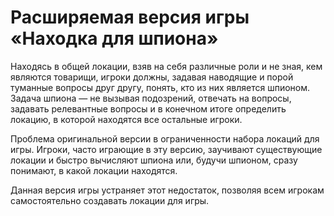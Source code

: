 # Расширяемая версия игры «Находка для шпиона»

Находясь в общей локации, взяв на себя различные роли и не зная, кем являются товарищи, игроки должны, задавая наводящие и порой туманные вопросы друг другу, понять, кто из них является шпионом. Задача шпиона — не вызывая подозрений, отвечать на вопросы, задавать релевантные вопросы и в конечном итоге определить локацию, в которой находятся все остальные игроки.

Проблема оригинальной версии в ограниченности набора локаций для игры. Игроки, часто играющие в эту версию, заучивают существующие локации и быстро вычисляют шпиона или, будучи шпионом, сразу понимают, в какой локации находятся.

Данная версия игры устраняет этот недостаток, позволяя всем игрокам самостоятельно создавать локации для игры.